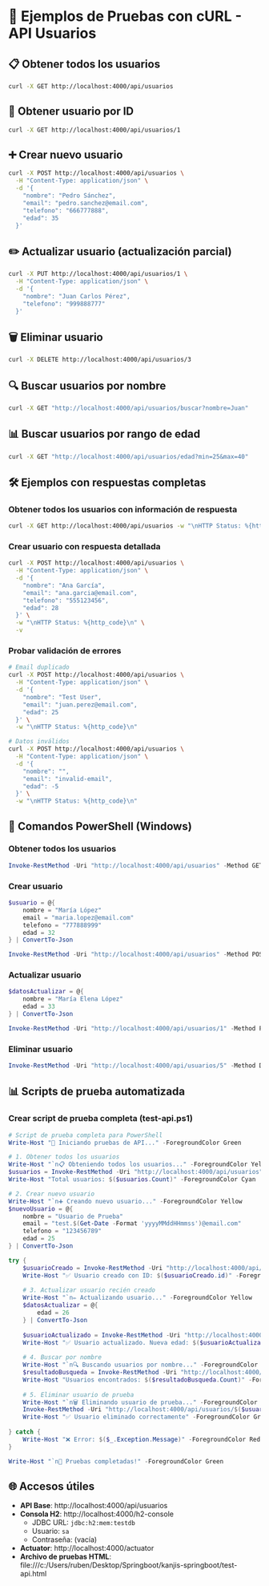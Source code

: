 # 🧪 Ejemplos de Pruebas con cURL - API Usuarios

## 📋 Obtener todos los usuarios
```bash
curl -X GET http://localhost:4000/api/usuarios
```

## 👤 Obtener usuario por ID
```bash
curl -X GET http://localhost:4000/api/usuarios/1
```

## ➕ Crear nuevo usuario
```bash
curl -X POST http://localhost:4000/api/usuarios \
  -H "Content-Type: application/json" \
  -d '{
    "nombre": "Pedro Sánchez",
    "email": "pedro.sanchez@email.com",
    "telefono": "666777888",
    "edad": 35
  }'
```

## ✏️ Actualizar usuario (actualización parcial)
```bash
curl -X PUT http://localhost:4000/api/usuarios/1 \
  -H "Content-Type: application/json" \
  -d '{
    "nombre": "Juan Carlos Pérez",
    "telefono": "999888777"
  }'
```

## 🗑️ Eliminar usuario
```bash
curl -X DELETE http://localhost:4000/api/usuarios/3
```

## 🔍 Buscar usuarios por nombre
```bash
curl -X GET "http://localhost:4000/api/usuarios/buscar?nombre=Juan"
```

## 📊 Buscar usuarios por rango de edad
```bash
curl -X GET "http://localhost:4000/api/usuarios/edad?min=25&max=40"
```

## 🛠️ Ejemplos con respuestas completas

### Obtener todos los usuarios con información de respuesta
```bash
curl -X GET http://localhost:4000/api/usuarios -w "\nHTTP Status: %{http_code}\n"
```

### Crear usuario con respuesta detallada
```bash
curl -X POST http://localhost:4000/api/usuarios \
  -H "Content-Type: application/json" \
  -d '{
    "nombre": "Ana García",
    "email": "ana.garcia@email.com",
    "telefono": "555123456",
    "edad": 28
  }' \
  -w "\nHTTP Status: %{http_code}\n" \
  -v
```

### Probar validación de errores
```bash
# Email duplicado
curl -X POST http://localhost:4000/api/usuarios \
  -H "Content-Type: application/json" \
  -d '{
    "nombre": "Test User",
    "email": "juan.perez@email.com",
    "edad": 25
  }' \
  -w "\nHTTP Status: %{http_code}\n"

# Datos inválidos
curl -X POST http://localhost:4000/api/usuarios \
  -H "Content-Type: application/json" \
  -d '{
    "nombre": "",
    "email": "invalid-email",
    "edad": -5
  }' \
  -w "\nHTTP Status: %{http_code}\n"
```

## 🔧 Comandos PowerShell (Windows)

### Obtener todos los usuarios
```powershell
Invoke-RestMethod -Uri "http://localhost:4000/api/usuarios" -Method GET
```

### Crear usuario
```powershell
$usuario = @{
    nombre = "María López"
    email = "maria.lopez@email.com"
    telefono = "777888999"
    edad = 32
} | ConvertTo-Json

Invoke-RestMethod -Uri "http://localhost:4000/api/usuarios" -Method POST -Body $usuario -ContentType "application/json"
```

### Actualizar usuario
```powershell
$datosActualizar = @{
    nombre = "María Elena López"
    edad = 33
} | ConvertTo-Json

Invoke-RestMethod -Uri "http://localhost:4000/api/usuarios/1" -Method PUT -Body $datosActualizar -ContentType "application/json"
```

### Eliminar usuario
```powershell
Invoke-RestMethod -Uri "http://localhost:4000/api/usuarios/5" -Method DELETE
```

## 📊 Scripts de prueba automatizada

### Crear script de prueba completa (test-api.ps1)
```powershell
# Script de prueba completa para PowerShell
Write-Host "🚀 Iniciando pruebas de API..." -ForegroundColor Green

# 1. Obtener todos los usuarios
Write-Host "`n📋 Obteniendo todos los usuarios..." -ForegroundColor Yellow
$usuarios = Invoke-RestMethod -Uri "http://localhost:4000/api/usuarios" -Method GET
Write-Host "Total usuarios: $($usuarios.Count)" -ForegroundColor Cyan

# 2. Crear nuevo usuario
Write-Host "`n➕ Creando nuevo usuario..." -ForegroundColor Yellow
$nuevoUsuario = @{
    nombre = "Usuario de Prueba"
    email = "test.$(Get-Date -Format 'yyyyMMddHHmmss')@email.com"
    telefono = "123456789"
    edad = 25
} | ConvertTo-Json

try {
    $usuarioCreado = Invoke-RestMethod -Uri "http://localhost:4000/api/usuarios" -Method POST -Body $nuevoUsuario -ContentType "application/json"
    Write-Host "✅ Usuario creado con ID: $($usuarioCreado.id)" -ForegroundColor Green
    
    # 3. Actualizar usuario recién creado
    Write-Host "`n✏️ Actualizando usuario..." -ForegroundColor Yellow
    $datosActualizar = @{
        edad = 26
    } | ConvertTo-Json
    
    $usuarioActualizado = Invoke-RestMethod -Uri "http://localhost:4000/api/usuarios/$($usuarioCreado.id)" -Method PUT -Body $datosActualizar -ContentType "application/json"
    Write-Host "✅ Usuario actualizado. Nueva edad: $($usuarioActualizado.edad)" -ForegroundColor Green
    
    # 4. Buscar por nombre
    Write-Host "`n🔍 Buscando usuarios por nombre..." -ForegroundColor Yellow
    $resultadoBusqueda = Invoke-RestMethod -Uri "http://localhost:4000/api/usuarios/buscar?nombre=Juan" -Method GET
    Write-Host "Usuarios encontrados: $($resultadoBusqueda.Count)" -ForegroundColor Cyan
    
    # 5. Eliminar usuario de prueba
    Write-Host "`n🗑️ Eliminando usuario de prueba..." -ForegroundColor Yellow
    Invoke-RestMethod -Uri "http://localhost:4000/api/usuarios/$($usuarioCreado.id)" -Method DELETE
    Write-Host "✅ Usuario eliminado correctamente" -ForegroundColor Green
    
} catch {
    Write-Host "❌ Error: $($_.Exception.Message)" -ForegroundColor Red
}

Write-Host "`n🎉 Pruebas completadas!" -ForegroundColor Green
```

## 🌐 Accesos útiles

- **API Base**: http://localhost:4000/api/usuarios
- **Consola H2**: http://localhost:4000/h2-console
  - JDBC URL: `jdbc:h2:mem:testdb`
  - Usuario: `sa`
  - Contraseña: (vacía)
- **Actuator**: http://localhost:4000/actuator
- **Archivo de pruebas HTML**: file:///c:/Users/ruben/Desktop/Springboot/kanjis-springboot/test-api.html
